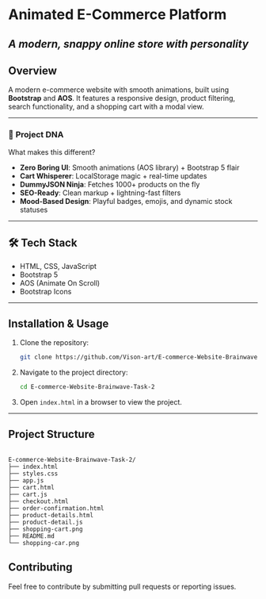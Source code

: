 # Animated E-Commerce Platform  
*A modern, snappy online store with personality* 
---
## Overview
A modern e-commerce website with smooth animations, built using **Bootstrap** and **AOS**. It features a responsive design, product filtering, search functionality, and a shopping cart with a modal view.

---

### 🚀 **Project DNA**  
What makes this different?  
- **Zero Boring UI**: Smooth animations (AOS library) + Bootstrap 5 flair  
- **Cart Whisperer**: LocalStorage magic + real-time updates  
- **DummyJSON Ninja**: Fetches 1000+ products on the fly  
- **SEO-Ready**: Clean markup + lightning-fast filters  
- **Mood-Based Design**: Playful badges, emojis, and dynamic stock statuses  

---
## 🛠️ Tech Stack
- HTML, CSS, JavaScript
- Bootstrap 5
- AOS (Animate On Scroll)
- Bootstrap Icons
---
## Installation & Usage
1. Clone the repository:
   ```sh
   git clone https://github.com/Vison-art/E-commerce-Website-Brainwave-Task-2-.git
   ```
2. Navigate to the project directory:
   ```sh
   cd E-commerce-Website-Brainwave-Task-2
   ```
3. Open `index.html` in a browser to view the project.
---
## Project Structure
```

E-commerce-Website-Brainwave-Task-2/
├── index.html
├── styles.css
├── app.js
├── cart.html
├── cart.js
├── checkout.html
├── order-confirmation.html
├── product-details.html
├── product-detail.js
├── shopping-cart.png
├── README.md
└── shopping-car.png

```


## Contributing
Feel free to contribute by submitting pull requests or reporting issues.


 

